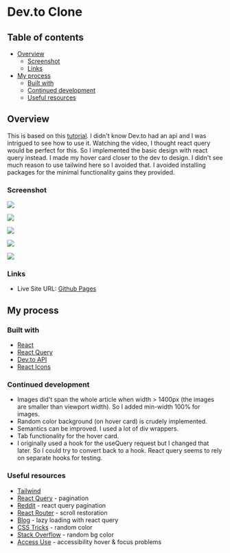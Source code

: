 # Dev.to Clone

## Table of contents

- [Overview](#overview)
  - [Screenshot](#screenshot)
  - [Links](#links)
- [My process](#my-process)
  - [Built with](#built-with)
  - [Continued development](#continued-development)
  - [Useful resources](#useful-resources)

## Overview

This is based on this [tutorial](https://www.youtube.com/watch?v=njOk7y62dt0).  I didn't know Dev.to had an api and I was intrigued to see how to use it.  Watching the video, I thought react query would be perfect for this.  So I implemented the basic design with react query instead.  I made my hover card closer to the dev to design.  I didn't see much reason to use tailwind here so I avoided that.  I avoided installing packages for the minimal functionality gains they provided.  

### Screenshot 

![](dev-to-clone-mobile.png)

![](dev-to-clone-mobile-next-page.png)

![](dev-to-clone-desktop.png)

![](dev-to-clone-hover-card.png)

![](dev-to-clone-bottom-nav.png)


### Links

- Live Site URL: [Github Pages](https://jdegand.github.io/dev-to-clone)

## My process

### Built with

- [React](https://reactjs.org)
- [React Query](https://react-query.tanstack.com)
- [Dev.to API](https://developers.forem.com/api#operation/getArticles)
- [React Icons](https://react-icons.github.io/react-icons)

### Continued development

- Images did't span the whole article when width > 1400px (the images are smaller than viewport width).  So I added min-width 100% for images.  
- Random color background (on hover card) is crudely implemented.
- Semantics can be improved.  I used a lot of div wrappers.  
- Tab functionality for the hover card.  
- I originally used a hook for the useQuery request but I changed that later.  So I could try to convert back to a hook.  React query seems to rely on separate hooks for testing.   

### Useful resources

- [Tailwind](https://tailwindcss.com/docs/utility-first)
- [React Query](https://react-query.tanstack.com/examples/pagination) - pagination
- [Reddit](https://www.reddit.com/r/webdev/comments/klpm09/react_query_trying_to_do_pagination_but_getting/) - react query pagination
- [React Router](https://v5.reactrouter.com/web/guides/scroll-restoration) - scroll restoration
- [Blog](https://www.carlrippon.com/lazy-loading-with-react-query/) - lazy loading with react query
- [CSS Tricks](https://css-tricks.com/snippets/javascript/random-hex-color/#:~:text=var%20randomColor%20%3D%20Math.,random()*16777215) - random color
- [Stack Overflow](https://stackoverflow.com/questions/53878153/randomly-change-the-background-color-of-a-react-app-by-a-click) - random bg color
- [Access Use](https://accessuse.eu/en/Content-hover-focus.html) - accessibility hover & focus problems
